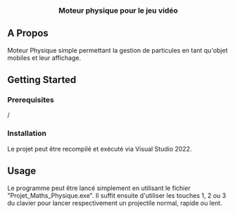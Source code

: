 <a name="readme-top"></a>

<h3 align="center">Moteur physique pour le jeu vidéo</h3>

<!-- ABOUT THE PROJECT -->
## A Propos

Moteur Physique simple permettant la gestion de particules en tant qu'objet mobiles et leur affichage.

<!-- GETTING STARTED -->
## Getting Started

### Prerequisites

/

### Installation

Le projet peut être recompilé et exécuté via Visual Studio 2022.

<!-- USAGE EXAMPLES -->
## Usage

Le programme peut être lancé simplement en utilisant le fichier "Projet_Maths_Physique.exe". Il suffit ensuite d'utiliser les touches 1, 2 ou 3 du clavier pour lancer respectivement un projectile normal, rapide ou lent.